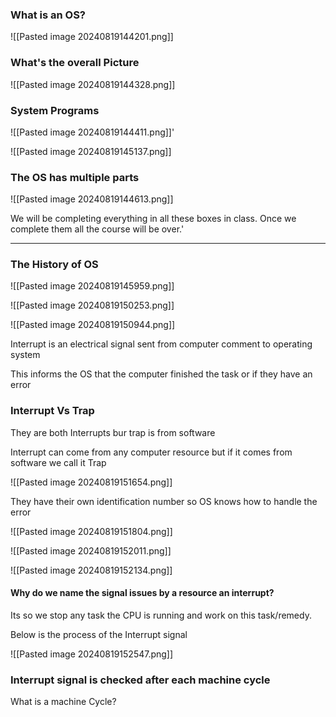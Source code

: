 
### What is an OS?

![[Pasted image 20240819144201.png]]


### What's the overall Picture

![[Pasted image 20240819144328.png]]



### System Programs

![[Pasted image 20240819144411.png]]'





![[Pasted image 20240819145137.png]]
### The OS has multiple parts 

![[Pasted image 20240819144613.png]]


We will be completing everything in all these boxes in class. Once we complete them all the course will be over.'


---


### The History of OS

![[Pasted image 20240819145959.png]]

![[Pasted image 20240819150253.png]]

![[Pasted image 20240819150944.png]]


Interrupt is an electrical signal sent from computer comment to operating system

This informs the OS that the computer finished the task or if they have an error 

### Interrupt Vs Trap 

They are both Interrupts bur trap is from software

Interrupt can come from any computer resource but if it comes from software we call it Trap 


![[Pasted image 20240819151654.png]]


They have their own identification number so OS knows how to handle the error


![[Pasted image 20240819151804.png]]

![[Pasted image 20240819152011.png]]

![[Pasted image 20240819152134.png]]


#### Why do we name the signal issues by a resource an **interrupt**?

Its so we stop any task the CPU is running and work on this task/remedy.


Below is the process of the Interrupt signal

![[Pasted image 20240819152547.png]]






### Interrupt signal is checked after each machine cycle

What is a machine Cycle?
	


